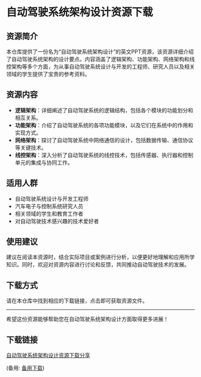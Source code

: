 # 自动驾驶系统架构设计资源下载

## 资源简介

本仓库提供了一份名为“自动驾驶系统架构设计”的英文PPT资源，该资源详细介绍了自动驾驶系统架构的设计要点。内容涵盖了逻辑架构、功能架构、网络架构和线控架构等多个方面，为从事自动驾驶系统设计与开发的工程师、研究人员以及相关领域的学生提供了宝贵的参考资料。

## 资源内容

- **逻辑架构**：详细阐述了自动驾驶系统的逻辑结构，包括各个模块的功能划分和相互关系。
- **功能架构**：介绍了自动驾驶系统的各项功能模块，以及它们在系统中的作用和实现方式。
- **网络架构**：探讨了自动驾驶系统中网络通信的设计，包括数据传输、通信协议等关键技术。
- **线控架构**：深入分析了自动驾驶系统的线控技术，包括传感器、执行器和控制单元的集成与协同工作。

## 适用人群

- 自动驾驶系统设计与开发工程师
- 汽车电子与控制系统研究人员
- 相关领域的学生和教育工作者
- 对自动驾驶技术感兴趣的技术爱好者

## 使用建议

建议在阅读本资源时，结合实际项目或案例进行分析，以便更好地理解和应用所学知识。同时，欢迎对资源内容进行讨论和反馈，共同推动自动驾驶技术的发展。

## 下载方式

请在本仓库中找到相应的下载链接，点击即可获取资源文件。

---

希望这份资源能够帮助您在自动驾驶系统架构设计方面取得更多进展！

## 下载链接
[自动驾驶系统架构设计资源下载分享](https://pan.quark.cn/s/89a1109e3c1c) 

(备用: [备用下载](https://pan.baidu.com/s/1eqBG1bH5ZpDBqu3KJumkpw?pwd=l5hx))

